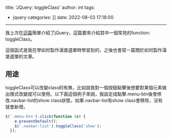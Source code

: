 title: 'JQuery: toggleClass'
author: int
tags:
  - jquery
categories: []
date: 2022-08-03 17:18:00
---
我上次在[這篇](https://huanginch.github.io/2022/07/29/JQuery-intro/)簡單介紹了jQuery，這篇要來介紹其中一個常見的function: toggleClass。

這個函式是我在學如何製作漢堡選單時學習到的，之後也會寫一篇關於如何製作漢堡選單的文章。

## 用途

toggleClass可以改變class的有無，比如說我對一個按鈕點擊後想要對某個元素做出樣式改變就可以使用。以下面這個例子來說，我設定成點擊.menu-btn後會修改.navbar-list的show class狀態，如果.navbar-list有show class會移除，沒有就會新增。

```js
$('.menu-btn').click(function (e) {
    e.preventDefault();
    $('.navbar-list').toggleClass('show');
  });
```